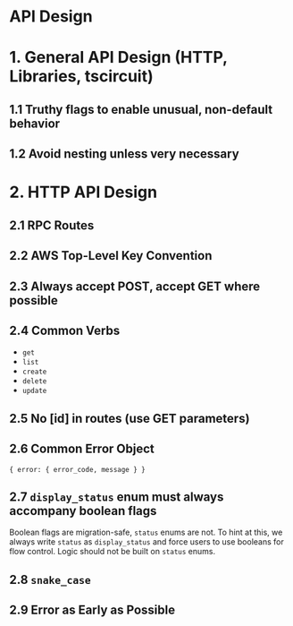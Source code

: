 # API Design

# 1. General API Design (HTTP, Libraries, tscircuit)

## 1.1 Truthy flags to enable unusual, non-default behavior

## 1.2 Avoid nesting unless very necessary

# 2. HTTP API Design

## 2.1 RPC Routes

## 2.2 AWS Top-Level Key Convention

## 2.3 Always accept POST, accept GET where possible

## 2.4 Common Verbs

- `get`
- `list`
- `create`
- `delete`
- `update`

## 2.5 No [id] in routes (use GET parameters)


## 2.6 Common Error Object

`{ error: { error_code, message } }`

## 2.7 `display_status` enum must always accompany boolean flags

Boolean flags are migration-safe, `status` enums are not. To hint at this,
we always write `status` as `display_status` and force users to use
booleans for flow control. Logic should not be built on `status` enums.

## 2.8 `snake_case`

## 2.9 Error as Early as Possible



